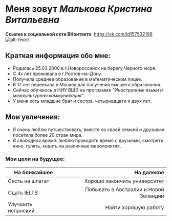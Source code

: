 # Меня зовут *Малькова Кристина Витальевна*
**Cсылка в социальной сети ВКонтакте**: <https://vk.com/id157532199>
![alt-текст](https://pp.userapi.com/c834100/v834100876/398cc/usoWeci_0WM.jpg)
## Краткая информация обо мне:
- Родилась 25.03.2000 в г.Новороссийск на берегу Черного моря.
- С 4х лет проживала в г.Ростов-на-Дону.
- Получила среднее образование в математическом лицее.
- В 17 лет переехала в Москву для получения высшего образования.
- Сейчас обучаюсь в НИУ ВШЭ на программе *"Иностранные языки и межкультурная коммуникация"*.
- У меня есть младшие брат и сестра, четырнадцати и двух лет.
## Мои увлечения:
+ Я очень люблю путшествовать, вместе со своей семьей и друзьями посетила более 20 стран мира.
+ *В свободное время*: люблю проводить время с друзьями, смотреть кино, гулять, ходить на различные мероприятия.
### Мои цели на будущее:
На ближайшее | На далекое
---|---:
Сесть на шпагат | Хорошо закончить университет 
Сдать IELTS | Побывать в Австралии и Новой Зеландии
Улучшить испанский | Найти хорошую работу
